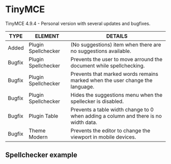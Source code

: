 # TinyMCE

TinyMCE 4.9.4 - Personal version with several updates and bugfixes.

TYPE | ELEMENT | DETAILS
--- | --- | --- |
Added | Plugin Spellchecker | (No suggestions) item when there are no suggestions available.
Bugfix | Plugin Spellchecker | Prevents the user to move arround the document while spellchecking.
Bugfix | Plugin Spellchecker | Prevents that marked words remains marked when the user change the language.
Bugfix | Plugin Spellchecker | Hides the suggestions menu when the spellecker is disabled.
Bugfix | Plugin Table | Prevents a table width change to 0 when adding a column and there is no width data.
Bugfix | Theme Modern | Prevents the editor to change the viewport in mobile devices.

## Spellchecker example
